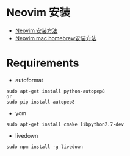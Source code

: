 # Neovim 安装 #

* [Neovim 安装方法](https://github.com/neovim/neovim/wiki/Installing-Neovim)
* [Neovim mac homebrew安装方法](https://github.com/neovim/homebrew-neovim/blob/master/README.md)

# Requirements #
* autoformat
```
sudo apt-get install python-autopep8
or
sudo pip install autopep8
```

* ycm
```
sudo apt-get install cmake libpython2.7-dev
```

* livedown
```
sudo npm install -g livedown
```





